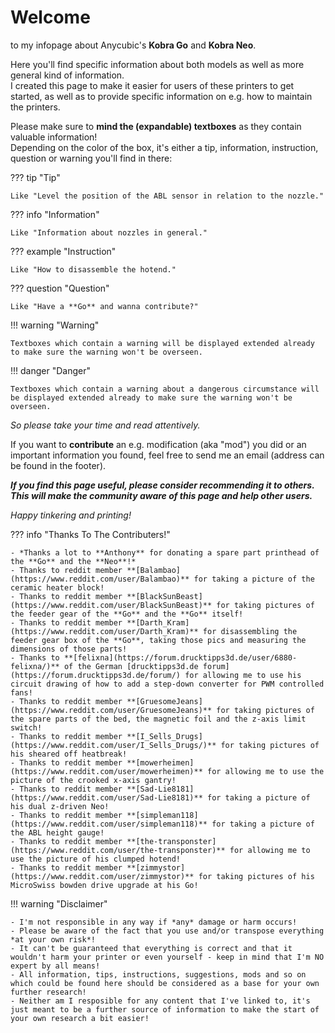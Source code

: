 <link rel=”manifest” href=”docs/manifest.webmanifest”>

# Welcome  
to my infopage about Anycubic's **Kobra Go** and **Kobra Neo**.   
  
Here you'll find specific information about both models as well as more general kind of information.  
I created this page to make it easier for users of these printers to get started, as well as to provide specific information on e.g. how to maintain the printers.  
  
Please make sure to **mind the (expandable) textboxes** as they contain valuable information!  
Depending on the color of the box, it's either a tip, information, instruction, question or warning you'll find in there:    

??? tip "Tip"  

    Like "Level the position of the ABL sensor in relation to the nozzle."

??? info "Information" 

    Like "Information about nozzles in general." 

??? example "Instruction"

    Like "How to disassemble the hotend."

??? question "Question"

    Like "Have a **Go** and wanna contribute?"

!!! warning "Warning"

    Textboxes which contain a warning will be displayed extended already to make sure the warning won't be overseen.
    
!!! danger "Danger"

    Textboxes which contain a warning about a dangerous circumstance will be displayed extended already to make sure the warning won't be overseen.
 
*So please take your time and read attentively.*    
  
If you want to **contribute** an e.g. modification (aka "mod") you did or an important information you found, feel free to send me an email (address can be found in the footer). 
  
***If you find this page useful, please consider recommending it to others. This will make the community aware of this page and help other users.***    
  
*Happy tinkering and printing!*   
  
??? info "Thanks To The Contributers!"

    - *Thanks a lot to **Anthony** for donating a spare part printhead of the **Go** and the **Neo**!*  
    - Thanks to reddit member **[Balambao](https://www.reddit.com/user/Balambao)** for taking a picture of the ceramic heater block!  
    - Thanks to reddit member **[BlackSunBeast](https://www.reddit.com/user/BlackSunBeast)** for taking pictures of the feeder gear of the **Go** and the **Go** itself!  
    - Thanks to reddit member **[Darth_Kram](https://www.reddit.com/user/Darth_Kram)** for disassembling the feeder gear box of the **Go**, taking those pics and measuring the dimensions of those parts!  
    - Thanks to **[felixna](https://forum.drucktipps3d.de/user/6880-felixna/)** of the German [drucktipps3d.de forum](https://forum.drucktipps3d.de/forum/) for allowing me to use his circuit drawing of how to add a step-down converter for PWM controlled fans!  
    - Thanks to reddit member **[GruesomeJeans](https://www.reddit.com/user/GruesomeJeans)** for taking pictures of the spare parts of the bed, the magnetic foil and the z-axis limit switch!  
    - Thanks to reddit member **[I_Sells_Drugs](https://www.reddit.com/user/I_Sells_Drugs/)** for taking pictures of his sheared off heatbreak!
    - Thanks to reddit member **[mowerheimen](https://www.reddit.com/user/mowerheimen)** for allowing me to use the picture of the crooked x-axis gantry!
    - Thanks to reddit member **[Sad-Lie8181](https://www.reddit.com/user/Sad-Lie8181)** for taking a picture of his dual z-driven Neo!  
    - Thanks to reddit member **[simpleman118](https://www.reddit.com/user/simpleman118)** for taking a picture of the ABL height gauge!  
    - Thanks to reddit member **[the-transponster](https://www.reddit.com/user/the-transponster)** for allowing me to use the picture of his clumped hotend!
    - Thanks to reddit member **[zimmystor](https://www.reddit.com/user/zimmystor)** for taking pictures of his MicroSwiss bowden drive upgrade at his Go!
    
    
!!! warning "Disclaimer"

    - I'm not responsible in any way if *any* damage or harm occurs! 
    - Please be aware of the fact that you use and/or transpose everything *at your own risk*! 
    - It can't be guaranteed that everything is correct and that it wouldn't harm your printer or even yourself - keep in mind that I'm NO expert by all means!  
    - All information, tips, instructions, suggestions, mods and so on which could be found here should be considered as a base for your own further research! 
    - Neither am I resposible for any content that I've linked to, it's just meant to be a further source of information to make the start of your own research a bit easier! 

